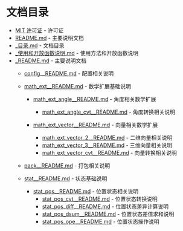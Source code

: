 # 文档目录
- [MIT 许可证](./LICENSE) - 许可证
- [README.md](./README.md) - 主要说明文档
- [_目录.md](./_目录.md) - 文档目录
- [_使用和开放函数说明.md](./_使用和开放函数说明.md) - 使用方法和开放函数说明
- [_README.md](./_README.md) - 主要说明文档
    - [config__README.md](./config__README.md) - 配置相关说明
    - [math_ext__README.md](./math_ext__README.md) - 数学扩展基础说明
        - [math_ext_angle__README.md](./math_ext_angle__README.md) - 角度相关数学扩展
            - [math_ext_angle_cvt__README.md](./math_ext_angle_cvt__README.md) - 角度转换相关说明

        - [math_ext_vector__README.md](./math_ext_vector__README.md) - 向量相关数学扩展
            - [math_ext_vector_2__README.md](./math_ext_vector_2__README.md) - 二维向量相关说明
            - [math_ext_vector_3__README.md](./math_ext_vector_3__README.md) - 三维向量相关说明
            - [math_ext_vector_cvt__README.md](./math_ext_vector_cvt__README.md) - 向量转换相关说明

    - [pack__README.md](./pack__README.md) - 打包相关说明

    - [stat__README.md](./stat__README.md) - 状态基础说明
        - [stat_pos__README.md](./stat_pos__README.md) - 位置状态相关说明
            - [stat_pos_cvt__README.md](./stat_pos_cvt__README.md) - 位置状态转换说明
            - [stat_pos_diff__README.md](./stat_pos_diff__README.md) - 位置状态差异计算说明
            - [stat_pos_dsum__README.md](./stat_pos_dsum__README.md) - 位置状态差值求和说明
            - [stat_pos_ope__README.md](./stat_pos_ope__README.md) - 位置状态操作说明
